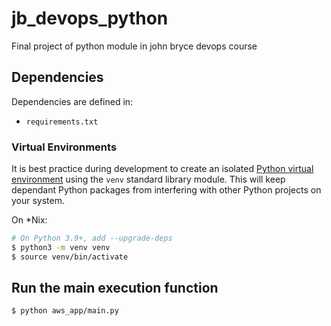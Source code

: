 # jb_devops_python
Final project of python module in john bryce devops course

## Dependencies

Dependencies are defined in:

- `requirements.txt`

### Virtual Environments

It is best practice during development to create an
isolated [Python virtual environment](https://docs.python.org/3/library/venv.html) using the `venv`
standard library module. This will keep dependant Python packages from interfering with other
Python projects on your system.

On *Nix:

```bash
# On Python 3.9+, add --upgrade-deps
$ python3 -m venv venv
$ source venv/bin/activate
```

## Run the main execution function
```bash
$ python aws_app/main.py
```